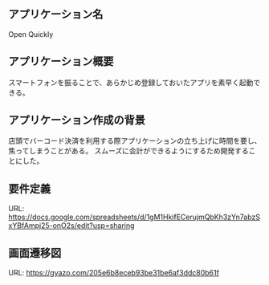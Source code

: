 ## アプリケーション名
Open Quickly

## アプリケーション概要
スマートフォンを振ることで、あらかじめ登録しておいたアプリを素早く起動できる。

## アプリケーション作成の背景
店頭でバーコード決済を利用する際アプリケーションの立ち上げに時間を要し、焦ってしまうことがある。
スムーズに会計ができるようにするため開発することにした。

## 要件定義
URL: https://docs.google.com/spreadsheets/d/1gM1HkifECerujmQbKh3zYn7abzSxYBfAmpj25-onO2s/edit?usp=sharing

## 画面遷移図
URL: https://gyazo.com/205e6b8eceb93be31be6af3ddc80b61f
